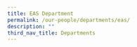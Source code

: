 ```yaml
---
title: EAS Department
permalink: /our-people/departments/eas/
description: ""
third_nav_title: Departments
---
```

